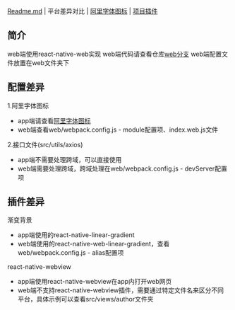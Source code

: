 [Readme.md](../README.md) | 平台差异对比 | [阿里字体图标](./iconfont.md) | [项目插件](./plugin.md)

## 简介

web端使用react-native-web实现
web端代码请查看仓库[web分支](https://github.com/xlz122/react-native-movie/tree/web)
web端配置文件放置在web文件夹下

## 配置差异

1.阿里字体图标
* app端请查看[阿里字体图标](./iconfont.md)
* web端查看web/webpack.config.js - module配置项、index.web.js文件

2.接口文件(src/utils/axios)

* app端不需要处理跨域，可以直接使用
* web端需要处理跨域，跨域处理在web/webpack.config.js - devServer配置项

## 插件差异

渐变背景

* app端使用的react-native-linear-gradient
* web端使用的react-native-web-linear-gradient，查看web/webpack.config.js - alias配置项

react-native-webview

* app端使用react-native-webview在app内打开web网页
* web端不支持react-native-webview插件，需要通过特定文件名来区分不同平台，具体示例可以查看src/views/author文件夹
